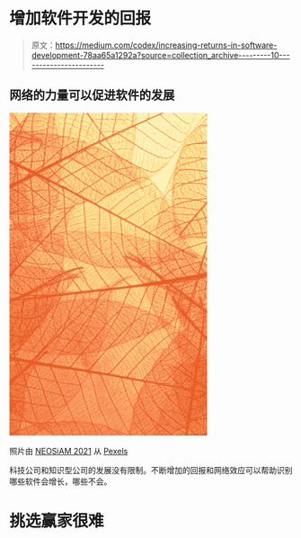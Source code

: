# 增加软件开发的回报

> 原文：<https://medium.com/codex/increasing-returns-in-software-development-78aa65a1292a?source=collection_archive---------10----------------------->

## 网络的力量可以促进软件的发展

![](img/27f69160ff445f00e609f8ea5e920a5f.png)

照片由 [NEOSiAM 2021](https://www.pexels.com/@neo8iam?utm_content=attributionCopyText&utm_medium=referral&utm_source=pexels) 从 [Pexels](https://www.pexels.com/photo/colorful-transparent-texture-of-natural-background-4498792/?utm_content=attributionCopyText&utm_medium=referral&utm_source=pexels)

科技公司和知识型公司的发展没有限制。不断增加的回报和网络效应可以帮助识别哪些软件会增长，哪些不会。

# **挑选赢家很难**